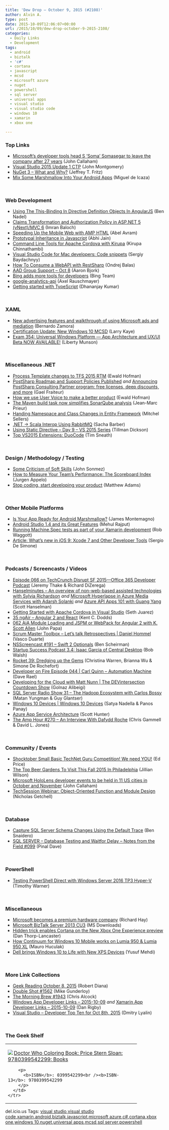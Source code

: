 ```yaml
---
title: 'Dew Drop – October 9, 2015 (#2108)'
author: Alvin A.
type: post
date: 2015-10-09T12:06:07+00:00
url: /2015/10/09/dew-drop-october-9-2015-2108/
categories:
  - Daily Links
  - Development
tags:
  - android
  - biztalk
  - 'c#'
  - cortana
  - javascript
  - mcsd
  - microsoft azure
  - nuget
  - powershell
  - sql server
  - universal apps
  - visual studio
  - visual studio code
  - windows 10
  - xamarin
  - xbox one

---
```

### <a name="top"></a>Top Links

  * <a href="http://feedproxy.google.com/~r/wmexperts/~3/6CsfbZSAClo/story01.htm" target="_blank">Microsoft&#8217;s developer tools head S &#8216;Soma&#8217; Somasegar to leave the company after 27 years</a> (John Callaham)
  * <a href="http://blogs.msdn.com/b/visualstudio/archive/2015/10/08/visual-studio-2015-update-1-ctp.aspx?WT.mc_id=DX_MVP4025064" target="_blank">Visual Studio 2015 Update 1 CTP</a> (John Montgomery)
  * <a href="http://blog.nuget.org/20151008/NuGet-3-What-and-Why.html" target="_blank">NuGet 3 &#8211; What and Why?</a> (Jeffrey T. Fritz)
  * <a href="https://blog.xamarin.com/mix-some-marshmallow-into-your-android-apps/" target="_blank">Mix Some Marshmallow Into Your Android Apps</a> (Miguel de Icaza)

&nbsp;

### <a name="web"></a>Web Development

  * <a href="http://www.bennadel.com/blog/2929-using-the-this-binding-in-directive-definition-objects-in-angularjs.htm" target="_blank">Using The This-Binding In Directive Definition Objects In AngularJS</a> (Ben Nadel)
  * <a href="http://weblogs.asp.net/imranbaloch/claims-transformation-and-authorization-policy-in-aspnet5-mvc6?WT.mc_id=DX_MVP4025064" target="_blank">Claims Transformation and Authorization Policy in ASP.NET 5 (vNext)/MVC 6</a> (Imran Baloch)
  * <a href="http://www.infoq.com/news/2015/10/amp?utm_campaign=infoq_content&utm_source=infoq&utm_medium=feed&utm_term=global" target="_blank">Speeding Up the Mobile Web with AMP HTML</a> (Abel Avram)
  * <a href="http://www.abhijainsblog.com/2015/10/prototypal-inheritance-in-javascript.html" target="_blank">Prototypal Inheritance in Javascript</a> (Abhi Jain)
  * <a href="https://channel9.msdn.com/Blogs/Seth-Juarez/Command-Line-Tools-for-Apache-Cordova-with-Kirupa?WT.mc_id=DX_MVP4025064" target="_blank">Command Line Tools for Apache Cordova with Kirupa</a> (Kirupa Chinnathambi)
  * <a href="http://feedproxy.google.com/~r/CanDevs/~3/EcjiFc9sJew/visual-studio-code-for-mac-developers-code-snippets.aspx" target="_blank">Visual Studio Code for Mac developers: Code snippets</a> (Sergiy Baydachnyy)
  * <a href="https://visualstudiomagazine.com/articles/2015/10/01/consume-a-webapi.aspx" target="_blank">How To Consume a WebAPI with RestSharp</a> (Ondrej Balas)
  * <a href="https://www.visualstudio.com/en-us/news/2015-oct-8-vso" target="_blank">AAD Group Support – Oct 8</a> (Aaron Bjork)
  * <a href="https://blogs.bing.com/search/2015/10/08/bing-adds-more-tools-for-developers/" target="_blank">Bing adds more tools for developers</a> (Bing Team)
  * <a href="http://feedproxy.google.com/~r/2ality/~3/L4JgLCck2v0/google-analytics-api.html" target="_blank">google-analytics-api</a> (Axel Rauschmayer)
  * <a href="http://infragistics.com/community/blogs/dhananjay_kumar/archive/2015/10/08/getting-started-with-typescript.aspx" target="_blank">Getting started with TypeScript</a> (Dhananjay Kumar)

&nbsp;

### <a name="silverlight"></a>XAML

  * <a href="http://blogs.windows.com/buildingapps/2015/10/08/new-advertising-features-and-walkthrough-of-using-microsoft-ads-and-mediation/?WT.mc_id=DX_MVP4025064" target="_blank">New advertising features and walkthrough of using Microsoft ads and mediation</a> (Bernardo Zamora)
  * <a href="https://borntolearn.mslearn.net/b/weblog/archive/2015/10/08/certification-update-new-windows-10-mcsd" target="_blank">Certification Update: New Windows 10 MCSD</a> (Larry Kaye)
  * <a href="https://borntolearn.mslearn.net/b/weblog/archive/2015/10/08/exam-354-universal-windows-platform-app-architecture-and-ux-ui-beta-now-available" target="_blank">Exam 354: Universal Windows Platform &#8212; App Architecture and UX/UI Beta NOW AVAILABLE!</a> (Liberty Munson)

&nbsp;

### <a name="dotnet"></a>Miscellaneous .NET

  * <a href="http://blogs.msdn.com/b/visualstudioalm/archive/2015/10/08/process-template-changes-to-tfs-2015-rtm.aspx?WT.mc_id=DX_MVP4025064" target="_blank">Process Template changes to TFS 2015 RTM</a> (Ewald Hofman)
  * <a href="http://feedproxy.google.com/~r/postsharp/~3/H3j9GEhIV50/post.aspx" target="_blank">PostSharp Roadmap and Support Policies Published</a> _and_ <a href="http://feedproxy.google.com/~r/postsharp/~3/63NU3rGF4nA/post.aspx" target="_blank">Announcing PostSharp Consulting Partner program: free licenses, deep discounts, and more</a> (Gael Fraiteur)
  * <a href="http://blogs.msdn.com/b/visualstudioalm/archive/2015/10/08/how-we-use-user-voice-to-make-a-better-product.aspx?WT.mc_id=DX_MVP4025064" target="_blank">How we use User Voice to make a better product</a> (Ewald Hofman)
  * <a href="http://blogs.msdn.com/b/visualstudioalm/archive/2015/10/08/the-maven-build-task-now-simplifies-sonarqube-analysis.aspx?WT.mc_id=DX_MVP4025064" target="_blank">The Maven build task now simplifies SonarQube analysis</a> (Jean-Marc Prieur)
  * <a href="http://mitchelsellers.com/blogs/2015/10/08/handing-namespace-and-class-changes-in-entity-framework.aspx" target="_blank">Handing Namespace and Class Changes in Entity Framework</a> (Mitchel Sellers)
  * <a href="https://sachabarbs.wordpress.com/2015/10/08/net-scala-interop-using-rabbitmq/" target="_blank">.NET -> Scala Interop Using RabbitMQ</a> (Sacha Barber)
  * <a href="http://blog.falafel.com/using-static-directive-day-9-vs-2015-series/" target="_blank">Using Static Directive – Day 9 – VS 2015 Series</a> (Tillman Dickson)
  * <a href="http://timsneath.com/vs2015-top-extensions-duocode/" target="_blank">Top VS2015 Extensions: DuoCode</a> (Tim Sneath)

&nbsp;

### <a name="design"></a>Design / Methodology / Testing

  * <a href="http://simpleprogrammer.com/2015/10/08/some-criticism-of-soft-skills/" target="_blank">Some Criticism of Soft Skills</a> (John Sonmez)
  * <a href="http://feedproxy.google.com/~r/noop/~3/IH_MgXAizvc/the-scoreboard-index.html" target="_blank">How to Measure Your Team’s Performance: The Scoreboard Index</a> (Jurgen Appelo)
  * <a href="https://blogs.endjin.com/2015/10/stop-coding-start-developing-your-product/" target="_blank">Stop coding, start developing your product</a> (Matthew Adams)

&nbsp;

### <a name="mobile"></a>Other Mobile Platforms

  * <a href="https://blog.xamarin.com/is-your-app-ready-for-android-marshmallow/" target="_blank">Is Your App Ready for Android Marshmallow?</a> (James Montemagno)
  * <a href="https://dzone.com/articles/android-studio-14-and-its-great-features?utm_medium=feed&utm_source=feedpress.me&utm_campaign=Feed%3A+dzone" target="_blank">Android Studio 1.4 and its Great Features</a> (Mehul Rajput)
  * <a href="http://thetechstudio.ghost.io/running-machine-spec-tests-as-part-of-your-xamarin-development/" target="_blank">Running Machine.Spec tests as part of your Xamarin development</a> (Rob Waggott)
  * <a href="http://www.infoq.com/articles/whats-new-ios9-xcode?utm_campaign=infoq_content&utm_source=infoq&utm_medium=feed&utm_term=global" target="_blank">Article: What’s new in iOS 9: Xcode 7 and Other Developer Tools</a> (Sergio De Simone)

&nbsp;

### <a name="podcasts"></a>Podcasts / Screencasts / Videos

  * <a href="https://blogs.office.com/2015/10/08/episode-066-on-techcrunch-disrupt-sf-2015-office-365-developer-podcast/" target="_blank">Episode 066 on TechCrunch Disrupt SF 2015—Office 365 Developer Podcast</a> (Jeremy Thake & Richard DiZerega)
  * <a href="http://www.hanselminutes.com/default.aspx?ShowID=16489" target="_blank">Hanselminutes &#8211; An overview of non-web-based assisted technologies with Sylvia Richardson</a> _and_ <a href="https://channel9.msdn.com/Shows/Azure-Friday/Microsoft-Hyperlapse-in-Azure-Media-Services-with-Adarsh-Solanki?WT.mc_id=DX_MVP4025064" target="_blank">Microsoft Hyperlapse in Azure Media Services with Adarsh Solanki</a> _and_ <a href="https://channel9.msdn.com/Shows/Azure-Friday/Azure-API-Apps-101-with-Guang-Yang?WT.mc_id=DX_MVP4025064" target="_blank">Azure API Apps 101 with Guang Yang</a> (Scott Hanselman)
  * <a href="https://channel9.msdn.com/Blogs/Seth-Juarez/Getting-Started-with-Apache-Cordova-in-Visual-Studio?WT.mc_id=DX_MVP4025064" target="_blank">Getting Started with Apache Cordova in Visual Studio</a> (Seth Juarez)
  * <a href="http://audio.angular-air.com/e/35-ngair-angular-2-and-react/" target="_blank">35 ngAir &#8211; Angular 2 and React</a> (Kent C. Dodds)
  * <a href="https://devchat.tv/adventures-in-angular/062-aia-module-loading-and-jspm-or-webpack-for-angular-2-with-k-scott-allen" target="_blank">062 AiA Module Loading and JSPM or WebPack for Angular 2 with K. Scott Allen</a> (John Papa)
  * <a href="http://scrummastertoolbox.libsyn.com/lets-talk-retrospectives-daniel-hommel" target="_blank">Scrum Master Toolbox &#8211; Let’s talk Retrospectives | Daniel Hommel</a> (Vasco Duarte)
  * <a href="http://nsscreencast.com/episodes/191-swift-2-optionals" target="_blank">NSScreencast #191 &#8211; Swift 2 Optionals</a> (Ben Scheirman)
  * <a href="http://startupsuccesspodcast.com/2015/10/ssp-3-4-isaac-garcia-of-central-desktop/" target="_blank">Startup Success Podcast 3.4: Isaac Garcia of Central Desktop</a> (Bob Walsh)
  * <a href="http://relay.fm/rocket/39" target="_blank">Rocket 39: Dredging up the Gems</a> (Christina Warren, Brianna Wu & Simone De Rochefort)
  * <a href="http://feedproxy.google.com/~r/developeronfire/~3/lZBKcNLtHrU/carl-quinn-automation-machine" target="_blank">Developer on Fire Episode 044 | Carl Quinn &#8211; Automation Machine</a> (Dave Rael)
  * <a href="https://channel9.msdn.com/Shows/The-DEVintersection-Countdown-Show/Developing-for-the-Cloud-with-Matt-Nunn?WT.mc_id=DX_MVP4025064" target="_blank">Developing for the Cloud with Matt Nunn | The DEVintersection Countdown Show</a> (Golnaz Alibeigi)
  * <a href="http://www.sqlserverradio.com/carlos-bossy/" target="_blank">SQL Server Radio Show 31 – The Hadoop Ecosystem with Carlos Bossy</a> (Matan Yungman & Guy Glantser)
  * <a href="https://channel9.msdn.com/Events/Windows/Windows-10-Devices/Windows-10-Devices?WT.mc_id=DX_MVP4025064" target="_blank">Windows 10 Devices | Windows 10 Devices</a> (Satya Nadella & Panos Panay)
  * <a href="https://channel9.msdn.com/Events/DEVintersection/DEVintersection-2015/Azure-App-Service-Architecture?WT.mc_id=DX_MVP4025064" target="_blank">Azure App Service Architecture</a> (Scott Hunter)
  * <a href="http://feedproxy.google.com/~r/TheAmpHour/~3/2LYw2TjaS3I/" target="_blank">The Amp Hour #270 – An Interview With Dafydd Roche</a> (Chris Gammell & David L. Jones)

&nbsp;

### <a name="events"></a>Community / Events

  * <a href="http://blogs.msdn.com/b/smallbasic/archive/2015/10/08/shocktober-small-basic-technet-guru-competition-we-need-you.aspx?WT.mc_id=DX_MVP4025064" target="_blank">Shocktober Small Basic TechNet Guru Competition! We need YOU!</a> (Ed Price)
  * <a href="http://www.uwishunu.com/2015/10/the-top-beer-gardens-to-visit-this-fall-2015-in-philadelphia/" target="_blank">The Top Beer Gardens To Visit This Fall 2015 In Philadelphia</a> (Jillian Wilson)
  * <a href="http://feedproxy.google.com/~r/wmexperts/~3/QXn5uRfljiU/story01.htm" target="_blank">Microsoft HoloLens developer events to be held in 11 US cities in October and November</a> (John Callaham)
  * <a href="http://powershell.org/wp/2015/10/08/techsession-webinar-object-oriented-function-and-module-design/" target="_blank">TechSession Webinar: Object-Oriented Function and Module Design</a> (Nicholas Getchell)

&nbsp;

### <a name="sql"></a>Database

  * <a href="http://feedproxy.google.com/~r/MSSQLTips-LatestSqlServerTips/~3/bvDQTtC8ZKg/tip.asp" target="_blank">Capture SQL Server Schema Changes Using the Default Trace</a> (Ben Snaidero)
  * <a href="http://blog.sqlauthority.com/2015/10/09/sql-server-database-testing-and-waitfor-delay-notes-from-the-field-099/" target="_blank">SQL SERVER – Database Testing and Waitfor Delay – Notes from the Field #099</a> (Pinal Dave)

&nbsp;

### <a name="ps"></a>PowerShell

  * <a href="http://powershell.org/wp/2015/10/08/testing-powershell-direct-with-windows-server-2016-tp3-hyper-v/" target="_blank">Testing PowerShell Direct with Windows Server 2016 TP3 Hyper-V</a> (Timothy Warner)

&nbsp;

### <a name="misc"></a>Miscellaneous

  * <a href="http://winsupersite.com/microsoft/microsoft-becomes-premium-hardware-company" target="_blank">Microsoft becomes a premium hardware company</a> (Richard Hay)
  * <a href="http://www.microsoft.com/en-us/download/details.aspx?id=49190&WT.mc_id=DX_MVP4025064" target="_blank">Microsoft BizTalk Server 2013 CU3</a> (MS Downloads)
  * <a href="http://feedproxy.google.com/~r/wmexperts/~3/skgXTbXW_CE/story01.htm" target="_blank">Hidden trick enables Cortana on the New Xbox One Experience preview</a> (Dan Thorp-Lancaster)
  * <a href="http://feedproxy.google.com/~r/wmexperts/~3/758TRh8SslE/story01.htm" target="_blank">How Continuum for Windows 10 Mobile works on Lumia 950 & Lumia 950 XL</a> (Mauro Huculak)
  * <a href="http://blogs.windows.com/windowsexperience/2015/10/08/dell-brings-windows-10-to-life-with-new-xps-devices/?WT.mc_id=DX_MVP4025064" target="_blank">Dell brings Windows 10 to Life with New XPS Devices</a> (Yusuf Mehdi)

&nbsp;

### <a name="links"></a>More Link Collections

  * <a href="http://feeds.regulargeek.com/~r/RegularGeek/~3/eVLrVeDUea4/" target="_blank">Geek Reading October 8, 2015</a> (Robert Diana)
  * <a href="http://afreshcup.com/home/2015/10/8/double-shot-1562.html" target="_blank">Double Shot #1562</a> (Mike Gunderloy)
  * <a href="http://feedproxy.google.com/~r/ReflectivePerspective/~3/7ylDNChTFWk/" target="_blank">The Morning Brew #1943</a> (Chris Alcock)
  * <a href="http://windowsappdev.com/2015/10/windows-app-developer-links-2015-10-09/" target="_blank">Windows App Developer Links &#8211; 2015-10-09</a> _and_ <a href="http://allaboutxamarin.com/2015/10/xamarin-app-developer-links-2015-10-09/" target="_blank">Xamarin App Developer Links &#8211; 2015-10-09</a> (Dan Rigby)
  * <a href="http://www.lyalin.com/2015/10/08/visual-studio-developer-top-ten-for-oct-8th-2015/" target="_blank">Visual Studio – Developer Top Ten for Oct 8th, 2015</a> (Dmitry Lyalin)

&nbsp;

### <a name="shelf"></a>The Geek Shelf

<div id="scid:7dc1bd33-94bd-46fd-a20b-0131235bcd47:883fc86e-3f42-4013-a28a-41257f14ae73" class="wlWriterEditableSmartContent" style="float: none; padding-bottom: 0px; padding-top: 0px; padding-left: 0px; margin: 0px; display: inline; padding-right: 0px">
  <table cellspacing="0" cellpadding="2" width="400" border="0" unselectable="on">
    <tr>
      <td valign="top" width="400">
        <p>
          <a title="Doctor Who Coloring Book: Price Stern Sloan: 9780399542299: Books" href="http://www.amazon.com/exec/obidos/ASIN/0399542299/amavin-20"><img data-recalc-dims="1" decoding="async" src="https://i0.wp.com/images.amazon.com/images/P/0399542299.01.MZZZZZZZ.jpg?w=660" border="0" align="left" style="float:left" />Doctor Who Coloring Book: Price Stern Sloan: 9780399542299: Books</a>
        </p>
        
        <p>
          <b>ISBN</b>: 0399542299<br /><b>ISBN-13</b>: 9780399542299
        </p>
      </td>
    </tr>
  </table>
</div>

<div id="scid:0767317B-992E-4b12-91E0-4F059A8CECA8:3614c6eb-213a-42f2-b39f-72dcf396578a" class="wlWriterEditableSmartContent" style="float: none; padding-bottom: 0px; padding-top: 0px; padding-left: 0px; margin: 0px; display: inline; padding-right: 0px">
  del.icio.us Tags: <a href="http://del.icio.us/popular/visual+studio" rel="tag">visual studio</a>,<a href="http://del.icio.us/popular/visual+studio+code" rel="tag">visual studio code</a>,<a href="http://del.icio.us/popular/xamarin" rel="tag">xamarin</a>,<a href="http://del.icio.us/popular/android" rel="tag">android</a>,<a href="http://del.icio.us/popular/biztalk" rel="tag">biztalk</a>,<a href="http://del.icio.us/popular/javascript" rel="tag">javascript</a>,<a href="http://del.icio.us/popular/microsoft+azure" rel="tag">microsoft azure</a>,<a href="http://del.icio.us/popular/c%23" rel="tag">c#</a>,<a href="http://del.icio.us/popular/cortana" rel="tag">cortana</a>,<a href="http://del.icio.us/popular/xbox+one" rel="tag">xbox one</a>,<a href="http://del.icio.us/popular/windows+10" rel="tag">windows 10</a>,<a href="http://del.icio.us/popular/nuget" rel="tag">nuget</a>,<a href="http://del.icio.us/popular/universal+apps" rel="tag">universal apps</a>,<a href="http://del.icio.us/popular/mcsd" rel="tag">mcsd</a>,<a href="http://del.icio.us/popular/sql+server" rel="tag">sql server</a>,<a href="http://del.icio.us/popular/powershell" rel="tag">powershell</a>
</div>